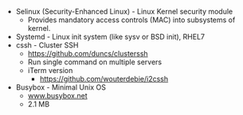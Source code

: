 * Selinux (Security-Enhanced Linux) - Linux Kernel security module
    * Provides mandatory access controls (MAC) into subsystems of kernel.
* Systemd - Linux init system (like sysv or BSD init), RHEL7
* cssh - Cluster SSH
    * https://github.com/duncs/clusterssh
    * Run single command on multiple servers
    * iTerm version
        * https://github.com/wouterdebie/i2cssh
* Busybox - Minimal Unix OS
    * www.busybox.net
    * 2.1 MB
